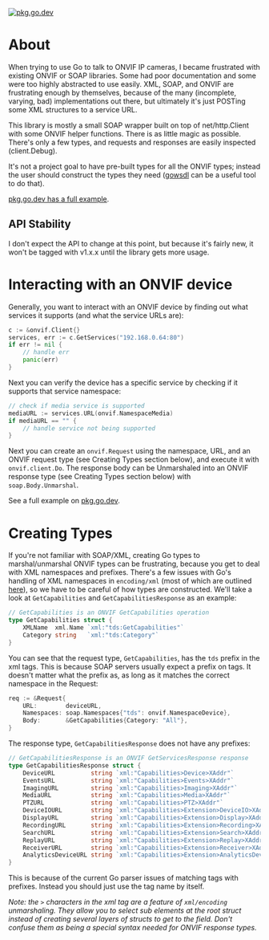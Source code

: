 [![pkg.go.dev](https://img.shields.io/badge/go.dev-reference-007d9c?logo=go&logoColor=white&style=flat-square)](https://pkg.go.dev/github.com/korylprince/go-onvif)

# About

When trying to use Go to talk to ONVIF IP cameras, I became frustrated with existing ONVIF or SOAP libraries. Some had poor documentation and some were too highly abstracted to use easily. XML, SOAP, and ONVIF are frustrating enough by themselves, because of the many (incomplete, varying, bad) implementations out there, but ultimately it's just POSTing some XML structures to a service URL.

This library is mostly a small SOAP wrapper built on top of net/http.Client with some ONVIF helper functions. There is as little magic as possible. There's only a few types, and requests and responses are easily inspected (client.Debug).

It's not a project goal to have pre-built types for all the ONVIF types; instead the user should construct the types they need ([gowsdl](https://github.com/hooklift/gowsdl) can be a useful tool to do that).

[pkg.go.dev has a full example](https://pkg.go.dev/github.com/korylprince/go-onvif#pkg-examples).

## API Stability

I don't expect the API to change at this point, but because it's fairly new, it won't be tagged with v1.x.x until the library gets more usage.

# Interacting with an ONVIF device

Generally, you want to interact with an ONVIF device by finding out what services it supports (and what the service URLs are):

```go
c := &onvif.Client{}
services, err := c.GetServices("192.168.0.64:80")
if err != nil {
    // handle err
    panic(err)
}
```

Next you can verify the device has a specific service by checking if it supports that service namespace:

```go
// check if media service is supported
mediaURL := services.URL(onvif.NamespaceMedia)
if mediaURL == "" {
    // handle service not being supported
}

```

Next you can create an `onvif.Request` using the namespace, URL, and an ONVIF request type (see Creating Types section below), and execute it with `onvif.client.Do`. The response body can be Unmarshaled into an ONVIF response type (see Creating Types section below) with `soap.Body.Unmarshal`.

See a full example on [pkg.go.dev](https://pkg.go.dev/github.com/korylprince/go-onvif#pkg-examples).

# Creating Types

If you're not familiar with SOAP/XML, creating Go types to marshal/unmarshal ONVIF types can be frustrating, because you get to deal with XML namespaces and prefixes. There's a few issues with Go's handling of XML namespaces in `encoding/xml` (most of which are outlined [here](https://github.com/ydnar/go/commit/cea873cd245536a7a464d24bf3b24044719daca6)), so we have to be careful of how types are constructed. We'll take a look at `GetCapabilities` and `GetCapabilitiesResponse` as an example:

```go
// GetCapabilities is an ONVIF GetCapabilities operation
type GetCapabilities struct {
    XMLName  xml.Name `xml:"tds:GetCapabilities"`
    Category string   `xml:"tds:Category"`
}
```

You can see that the request type, `GetCapabilities`, has the `tds` prefix in the xml tags. This is because SOAP servers usually expect a prefix on tags. It doesn't matter what the prefix as, as long as it matches the correct namespace in the Request:

```go
req := &Request{
    URL:        deviceURL,
    Namespaces: soap.Namespaces{"tds": onvif.NamespaceDevice},
    Body:       &GetCapabilities{Category: "All"},
}
```

The response type, `GetCapabilitiesResponse` does not have any prefixes:

```go
// GetCapabilitiesResponse is an ONVIF GetServicesResponse response
type GetCapabilitiesResponse struct {
    DeviceURL          string `xml:"Capabilities>Device>XAddr"`
    EventsURL          string `xml:"Capabilities>Events>XAddr"`
    ImagingURL         string `xml:"Capabilities>Imaging>XAddr"`
    MediaURL           string `xml:"Capabilities>Media>XAddr"`
    PTZURL             string `xml:"Capabilities>PTZ>XAddr"`
    DeviceIOURL        string `xml:"Capabilities>Extension>DeviceIO>XAddr"`
    DisplayURL         string `xml:"Capabilities>Extension>Display>XAddr"`
    RecordingURL       string `xml:"Capabilities>Extension>Recording>XAddr"`
    SearchURL          string `xml:"Capabilities>Extension>Search>XAddr"`
    ReplayURL          string `xml:"Capabilities>Extension>Replay>XAddr"`
    ReceiverURL        string `xml:"Capabilities>Extension>Receiver>XAddr"`
    AnalyticsDeviceURL string `xml:"Capabilities>Extension>AnalyticsDevice>XAddr"`
}
```

This is because of the current Go parser issues of matching tags with prefixes. Instead you should just use the tag name by itself.

*Note: the `>` characters in the xml tag are a feature of `xml/encoding` unmarshaling. They allow you to select sub elements at the root struct instead of creating several layers of structs to get to the field. Don't confuse them as being a special syntax needed for ONVIF response types.*
